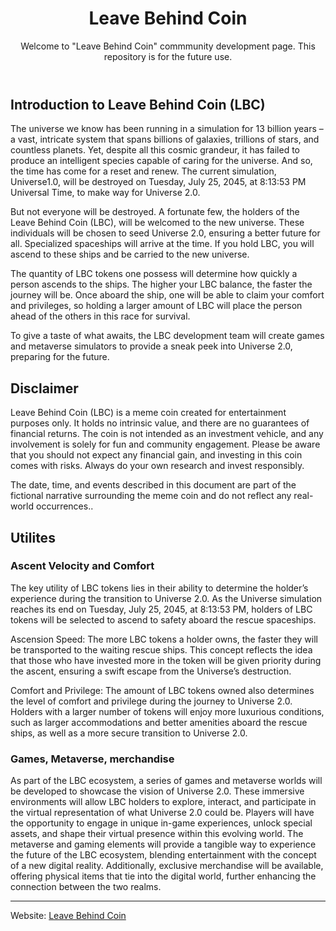 <header>

<!--
  <<< Author notes: Course header >>>
  Include a 1280×640 image, course title in sentence case, and a concise description in emphasis.
  In your repository settings: enable template repository, add your 1280×640 social image, auto delete head branches.
  Add your open source license, GitHub uses MIT license.
-->

# Leave Behind Coin

Welcome to "Leave Behind Coin" commmunity development page. This repository is for the future use.

</header>

<!--
  <<< Author notes: Step 1 >>>
  Choose 3-5 steps for your course.
  The first step is always the hardest, so pick something easy!
  Link to docs.github.com for further explanations.
  Encourage users to open new tabs for steps!
-->

## Introduction to Leave Behind Coin (LBC)

The universe we know has been running in a simulation for 13 billion years – a vast, intricate system that spans billions of galaxies, trillions of stars, and countless planets. Yet, despite all this cosmic grandeur, it has failed to produce an intelligent species capable of caring for the universe. And so, the time has come for a reset and renew. The current simulation, Universe1.0, will be destroyed on Tuesday, July 25, 2045, at 8:13:53 PM Universal Time, to make way for Universe 2.0. 

But not everyone will be destroyed. A fortunate few, the holders of the Leave Behind Coin (LBC), will be welcomed to the new universe. These individuals will be chosen to seed Universe 2.0, ensuring a better future for all. Specialized spaceships will arrive at the time. If you hold LBC, you will ascend to these ships and be carried to the new universe. 

The quantity of LBC tokens one possess will determine how quickly a person ascends to the ships. The higher your LBC balance, the faster the journey will be. Once aboard the ship, one will be able to claim your comfort and privileges, so holding a larger amount of LBC will place the person ahead of the others in this race for survival. 

To give a taste of what awaits, the LBC development team will create games and metaverse simulators to provide a sneak peek into Universe 2.0, preparing for the future. 

## Disclaimer
Leave Behind Coin (LBC) is a meme coin created for entertainment purposes only. It holds no intrinsic value, and there are no guarantees of financial returns. The coin is not intended as an investment vehicle, and any involvement is solely for fun and community engagement. Please be aware that you should not expect any financial gain, and investing in this coin comes with risks. Always do your own research and invest responsibly. 

The date, time, and events described in this document are part of the fictional narrative surrounding the meme coin and do not reflect any real-world occurrences..

## Utilites
### Ascent Velocity and Comfort

The key utility of LBC tokens lies in their ability to determine the holder’s experience during the transition to Universe 2.0. As the Universe simulation reaches its end on Tuesday, July 25, 2045, at 8:13:53 PM, holders of LBC tokens will be selected to ascend to safety aboard the rescue spaceships. 

Ascension Speed: The more LBC tokens a holder owns, the faster they will be transported to the waiting rescue ships. This concept reflects the idea that those who have invested more in the token will be given priority during the ascent, ensuring a swift escape from the Universe’s destruction. 

Comfort and Privilege: The amount of LBC tokens owned also determines the level of comfort and privilege during the journey to Universe 2.0. Holders with a larger number of tokens will enjoy more luxurious conditions, such as larger accommodations and better amenities aboard the rescue ships, as well as a more secure transition to Universe 2.0.

### Games, Metaverse, merchandise

As part of the LBC ecosystem, a series of games and metaverse worlds will be developed to showcase the vision of Universe 2.0. These immersive environments will allow LBC holders to explore, interact, and participate in the virtual representation of what Universe 2.0 could be. Players will have the opportunity to engage in unique in-game experiences, unlock special assets, and shape their virtual presence within this evolving world. The metaverse and gaming elements will provide a tangible way to experience the future of the LBC ecosystem, blending entertainment with the concept of a new digital reality. Additionally, exclusive merchandise will be available, offering physical items that tie into the digital world, further enhancing the connection between the two realms.

<footer>

<!--
  <<< Author notes: Footer >>>
  Add a link to get support, GitHub status page, code of conduct, license link.
-->

---

Website: [Leave Behind Coin](https://www.leavebehindcoin.world) 

</footer>
